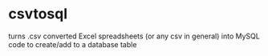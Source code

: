 # csvtosql
turns .csv converted Excel spreadsheets (or any csv in general) into MySQL code to create/add to a database table
